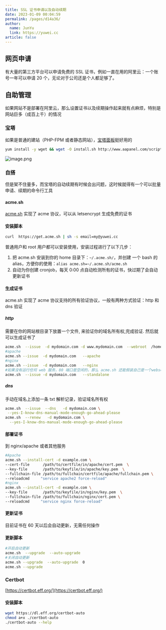 ```yaml
---
title: SSL 证书申请以及自动续期
date: 2023-01-09 00:04:59
permalink: /pages/d14a36/
author: 
  name: JunYu
  link: https://yuwei.cc
article: false
---
```

## 网页申请
有大量的第三方平台可以申请免费的 SSL 证书，例如一直在用的阿里云：一个账号一年可以申请 20 个，无论对于公司还是个人都足够了。
## 自助管理
如果网站不是部署在阿里云，那么设置证书以及续期操作起来就有点麻烦，特别是网站巨多（成百上千）的情况
### 宝塔
如果是普通的建站（PHP-FPM 或者静态网站），[宝塔面板](https://www.bt.cn/?invite_code=MV9sbnRydXg=)挺好用的
```bash
yum install -y wget && wget -O install.sh http://www.aapanel.com/script/install_6.0_en.sh && bash install.sh forum
```
![image.png](https://f.pz.al/pzal/2023/01/13/865e1de0e7cdc.png)
### 自搭
但是架不住量多，而宝塔的自动续期有时候会出问题，这时候就得有一个可以批量申请、续期的命令行工具
#### **acme.sh**
[acme.sh](https://github.com/acmesh-official/acme.sh) 实现了 acme 协议，可以从 letsencrypt 生成免费的证书
#### 安装脚本
```bash
curl  https://get.acme.sh | sh -s email=my@yuwei.cc
```
普通用户和 root 用户都可以安装使用，安装过程进行了以下几步：

1. 把 acme.sh 安装到你的 home 目录下：`~/.acme.sh/`，并创建 一个 bash 的 alias，方便你的使用：`alias acme.sh=~/.acme.sh/acme.sh`
2. 自动为你创建 cronjob，每天 0:00 点自动检测所有的证书，快过期了会自动更新证书
#### 生成证书
acme.sh 实现了 acme 协议支持的所有验证协议，一般有两种方式验证：http 和 dns 验证
##### http
需要在你的网站根目录下放置一个文件, 来验证你的域名所有权,完成验证. 然后就可以生成证书了
```bash
acme.sh  --issue  -d mydomain.com -d www.mydomain.com  --webroot  /home/wwwroot/mydomain.com/
#apache
acme.sh --issue  -d mydomain.com   --apache
#nginx
acme.sh --issue  -d mydomain.com   --nginx
#如果没有运行任何 web 服务，80 端口是空闲的，那么 acme.sh 还能假装自己是一个webserver，临时听在80 端口
acme.sh  --issue -d mydomain.com   --standalone
```
##### dns
手动在域名上添加一条 txt 解析记录，验证域名所有权
```bash
acme.sh  --issue  --dns   -d mydomain.com \
 --yes-I-know-dns-manual-mode-enough-go-ahead-please
acme.sh  --renew   -d mydomain.com \
  --yes-I-know-dns-manual-mode-enough-go-ahead-please
```
#### 部署证书
到 nginx/apache 或者其他服务
```bash
#Apache
acme.sh --install-cert -d example.com \
--cert-file      /path/to/certfile/in/apache/cert.pem  \
--key-file       /path/to/keyfile/in/apache/key.pem  \
--fullchain-file /path/to/fullchain/certfile/apache/fullchain.pem \
--reloadcmd     "service apache2 force-reload"
#nginx
acme.sh --install-cert -d example.com \
--key-file       /path/to/keyfile/in/nginx/key.pem  \
--fullchain-file /path/to/fullchain/nginx/cert.pem \
--reloadcmd     "service nginx force-reload"
```
#### 更新证书
目前证书在 60 天以后会自动更新，无需任何操作
#### 更新脚本
```bash
#开启自动更新
acme.sh  --upgrade  --auto-upgrade
#关闭自动更新
acme.sh --upgrade  --auto-upgrade  0
acme.sh --upgrade
```
### Certbot
[https://certbot.eff.org/](https://certbot.eff.org/)
#### 安装脚本
```bash
wget https://dl.eff.org/certbot-auto
chmod a+x ./certbot-auto
./certbot-auto --help
```
